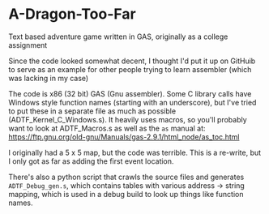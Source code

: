 # A-Dragon-Too-Far
Text based adventure game written in GAS, originally as a college assignment

Since the code looked somewhat decent, I thought I'd put it up on GitHuib to serve as an example for other people trying to learn assembler (which was lacking in my case)

The code is x86 (32 bit) GAS (Gnu assembler). Some C library calls have Windows style function names (starting with an underscore), but I've tried to put these in a separate file as much as possible (ADTF_Kernel_C_Windows.s). It heavily uses macros, so you'll probably want to look at ADTF_Macros.s as well as the `as` manual at: https://ftp.gnu.org/old-gnu/Manuals/gas-2.9.1/html_node/as_toc.html

I originally had a 5 x 5 map, but the code was terrible. This is a re-write, but I only got as far as adding the first event location.

There's also a python script that crawls the source files and generates `ADTF_Debug_gen.s`, which contains tables with various address -> string mapping, which is used in a debug build to look up things like function names.
